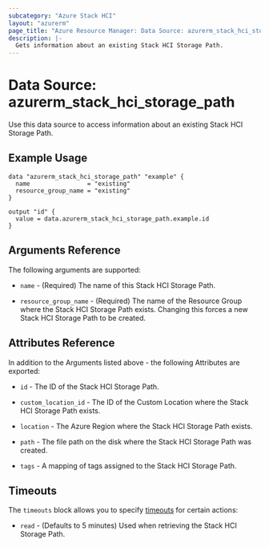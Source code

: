 ```yaml
---
subcategory: "Azure Stack HCI"
layout: "azurerm"
page_title: "Azure Resource Manager: Data Source: azurerm_stack_hci_storage_path"
description: |-
  Gets information about an existing Stack HCI Storage Path.
---
```


# Data Source: azurerm_stack_hci_storage_path

Use this data source to access information about an existing Stack HCI Storage Path.

## Example Usage

```hcl
data "azurerm_stack_hci_storage_path" "example" {
  name                = "existing"
  resource_group_name = "existing"
}

output "id" {
  value = data.azurerm_stack_hci_storage_path.example.id
}
```

## Arguments Reference

The following arguments are supported:

* `name` - (Required) The name of this Stack HCI Storage Path.

* `resource_group_name` - (Required) The name of the Resource Group where the Stack HCI Storage Path exists. Changing this forces a new Stack HCI Storage Path to be created.

## Attributes Reference

In addition to the Arguments listed above - the following Attributes are exported:

* `id` - The ID of the Stack HCI Storage Path.

* `custom_location_id` - The ID of the Custom Location where the Stack HCI Storage Path exists.

* `location` - The Azure Region where the Stack HCI Storage Path exists.

* `path` - The file path on the disk where the Stack HCI Storage Path was created.

* `tags` - A mapping of tags assigned to the Stack HCI Storage Path.

## Timeouts

The `timeouts` block allows you to specify [timeouts](https://www.terraform.io/language/resources/syntax#operation-timeouts) for certain actions:

* `read` - (Defaults to 5 minutes) Used when retrieving the Stack HCI Storage Path.

